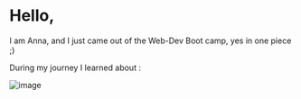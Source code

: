 # Hello, 
I am Anna, and I just came out of the Web-Dev Boot camp, yes in one piece ;) 

During my journey I learned about : 

![image](https://user-images.githubusercontent.com/89396456/150409701-082ab6a0-276e-4821-886a-f3023e6baf63.png)


